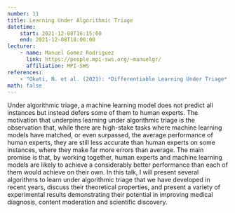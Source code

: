 ```yaml
---
number: 11
title: Learning Under Algorithmic Triage
datetime:
    start: 2021-12-08T16:15:00
    end: 2021-12-08T18:00:00
lecturer: 
    - name: Manuel Gomez Rodriguez
      link: https://people.mpi-sws.org/~manuelgr/
      affiliation: MPI-SWS
references:
    - "Okati, N. et al. (2021): *Differentiable Learning Under Triage*. [arXiv:2103.08902](https://arxiv.org/abs/2103.08902)."
math: false
---
```


Under algorithmic triage, a machine learning model does not predict all instances but instead defers some of them to human experts. 
The motivation that underpins learning under algorithmic triage is the observation that, while there are high-stake tasks where machine learning models have matched, or even surpassed, the average performance of human experts, they are still less accurate than human experts on some instances, where they make far more errors than average. 
The main promise is that, by working together, human experts and machine learning models are likely to achieve a considerably better performance than each of them would achieve on their own. 
In this talk, I will present several algorithms to learn under algorithmic triage that we have developed in recent years, discuss their theoretical properties, and present a variety of experimental results demonstrating their potential in improving medical diagnosis, content moderation and scientific discovery.